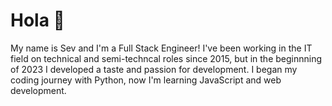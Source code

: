# Hola 👋

My name is Sev and I'm a Full Stack Engineer! I've been working in the IT field on technical and semi-techncal roles since 2015, but in the beginnning of 2023 I developed a taste and passion for development. I began my coding journey with Python, now I'm learning JavaScript and web development.
